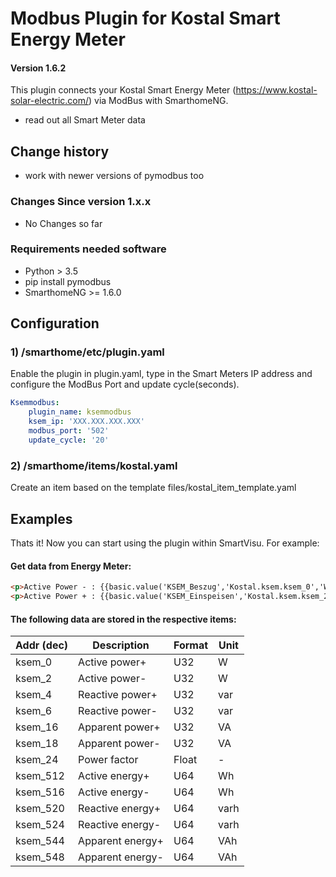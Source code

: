 # Modbus Plugin for Kostal Smart Energy Meter

#### Version 1.6.2

This plugin connects your Kostal Smart Energy Meter (https://www.kostal-solar-electric.com/) via ModBus with SmarthomeNG.
- read out all Smart Meter data

## Change history

- work with newer versions of pymodbus too 

### Changes Since version 1.x.x

- No Changes so far


### Requirements needed software

* Python > 3.5
* pip install pymodbus
* SmarthomeNG >= 1.6.0

## Configuration

### 1) /smarthome/etc/plugin.yaml

Enable the plugin in plugin.yaml, type in the Smart Meters IP address and configure the ModBus Port and update cycle(seconds).

```yaml
Ksemmodbus:
    plugin_name: ksemmodbus
    ksem_ip: 'XXX.XXX.XXX.XXX'
    modbus_port: '502'
    update_cycle: '20'
```

### 2) /smarthome/items/kostal.yaml

Create an item based on the template files/kostal_item_template.yaml


## Examples

Thats it! Now you can start using the plugin within SmartVisu.
For example:

#### Get data from Energy Meter:
```html
<p>Active Power - : {{basic.value('KSEM_Beszug','Kostal.ksem.ksem_0','W')}} </p>
<p>Active Power + : {{basic.value('KSEM_Einspeisen','Kostal.ksem.ksem_2','W')}} </p>

```


#### The following data are stored in the respective items:

| Addr (dec)        | Description                                       | Format | Unit    |
|-------------------|---------------------------------------------------|--------|---------|
| ksem_0            | Active power+                                     | U32    | W       |
| ksem_2            | Active power-                                     | U32    | W       |
| ksem_4            | Reactive power+                                   | U32    | var     |
| ksem_6            | Reactive power-                                   | U32    | var     |
| ksem_16           | Apparent power+                                   | U32    | VA      |
| ksem_18           | Apparent power-                                   | U32    | VA      |
| ksem_24           | Power factor                                      | Float  | -       |
| ksem_512          | Active energy+                                    | U64    | Wh      |
| ksem_516          | Active energy-                                    | U64    | Wh      |
| ksem_520          | Reactive energy+                                  | U64    | varh    |
| ksem_524          | Reactive energy-                                  | U64    | varh    |
| ksem_544          | Apparent energy+                                  | U64    | VAh     |
| ksem_548          | Apparent energy-                                  | U64    | VAh     |
